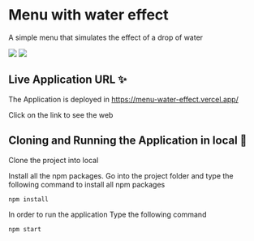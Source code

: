 # Menu with water effect

A simple menu that simulates the effect of a drop of water

![](https://i.ibb.co/LgvcTC8/effect2.png)
![](https://i.ibb.co/GMTqhHh/effect1.png)

## Live Application URL ✨

The Application is deployed in https://menu-water-effect.vercel.app/

Click on the link to see the web

## Cloning and Running the Application in local 🔮

Clone the project into local

Install all the npm packages. Go into the project folder and type the following command to install all npm packages

```bash
npm install
```

In order to run the application Type the following command

```bash
npm start
```
